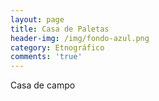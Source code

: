 ```yaml
---
layout: page
title: Casa de Paletas
header-img: /img/fondo-azul.png
category: Etnográfico
comments: 'true'
---
```



Casa de campo
